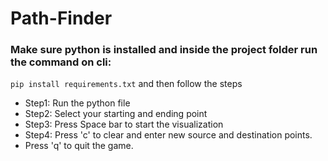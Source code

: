 # Path-Finder

### Make sure python is installed and inside the project folder run the command on cli:

`pip install requirements.txt` and then follow the steps

-   Step1: Run the python file
-   Step2: Select your starting and ending point
-   Step3: Press Space bar to start the visualization
-   Step4: Press 'c' to clear and enter new source and destination points.
-   Press 'q' to quit the game.

